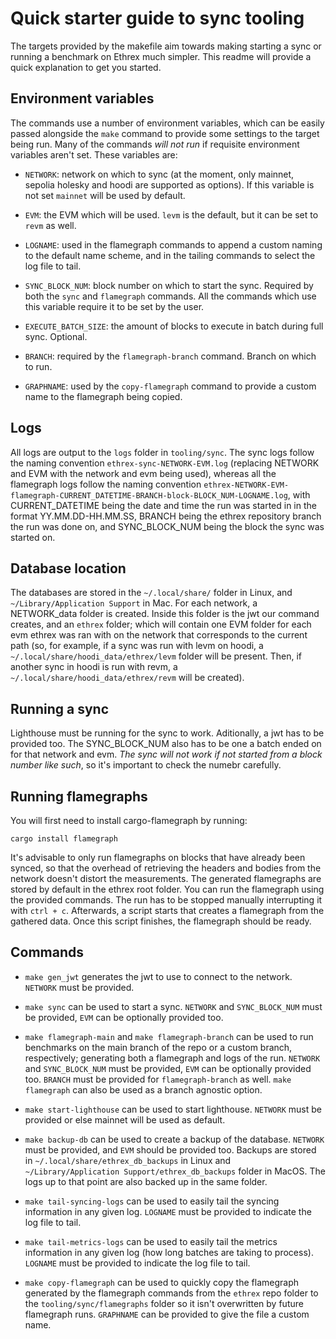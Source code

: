 # Quick starter guide to sync tooling

The targets provided by the makefile aim towards making starting a sync or running a benchmark on Ethrex much simpler. This readme will provide a quick explanation to get you started.

## Environment variables

The commands use a number of environment variables, which can be easily passed alongside the `make` command to provide some settings to the target being run. Many of the commands *will not run* if requisite environment variables aren't set. These variables are:

- `NETWORK`: network on which to sync (at the moment, only mainnet, sepolia holesky and hoodi are supported as options). If this variable is not set `mainnet` will be used by default.

- `EVM`: the EVM which will be used. `levm` is the default, but it can be set to `revm` as well.

- `LOGNAME`: used in the flamegraph commands to append a custom naming to the default name scheme, and in the tailing commands to select the log file to tail.

- `SYNC_BLOCK_NUM`: block number on which to start the sync. Required by both the `sync` and `flamegraph` commands. All the commands which use this variable require it to be set by the user.

- `EXECUTE_BATCH_SIZE`: the amount of blocks to execute in batch during full sync. Optional.

- `BRANCH`: required by the `flamegraph-branch` command. Branch on which to run.

- `GRAPHNAME`: used by the `copy-flamegraph` command to provide a custom name to the flamegraph being copied.

## Logs

All logs are output to the `logs` folder in `tooling/sync`. The sync logs follow the naming convention `ethrex-sync-NETWORK-EVM.log` (replacing NETWORK and EVM with the network and evm being used), whereas all the flamegraph logs follow the naming convention `ethrex-NETWORK-EVM-flamegraph-CURRENT_DATETIME-BRANCH-block-BLOCK_NUM-LOGNAME.log`, with CURRENT_DATETIME being the date and time the run was started in in the format YY.MM.DD-HH.MM.SS, BRANCH being the ethrex repository branch the run was done on, and SYNC_BLOCK_NUM being the block the sync was started on.

## Database location

The databases are stored in the `~/.local/share/` folder in Linux, and `~/Library/Application Support` in Mac. For each network, a NETWORK_data folder is created. Inside this folder is the jwt our command creates, and an `ethrex` folder; which will contain one EVM folder for each evm ethrex was ran with on the network that corresponds to the current path (so, for example, if a sync was run with levm on hoodi, a `~/.local/share/hoodi_data/ethrex/levm` folder will be present. Then, if another sync in hoodi is run with revm, a `~/.local/share/hoodi_data/ethrex/revm` will be created).

## Running a sync

Lighthouse must be running for the sync to work. Aditionally, a jwt has to be provided too. The SYNC_BLOCK_NUM also has to be one a batch ended on for that network and evm. *The sync will not work if not started from a block number like such*, so it's important to check the numebr carefully.

## Running flamegraphs

You will first need to install cargo-flamegraph by running:

```=bash
cargo install flamegraph
```

It's advisable to only run flamegraphs on blocks that have already been synced, so that the overhead of retrieving the headers and bodies from the network doesn't distort the measurements. The generated flamegraphs are stored by default in the ethrex root folder. You can run the flamegraph using the provided commands. The run has to be stopped manually interrupting it with `ctrl + c`. Afterwards, a script starts that creates a flamegraph from the gathered data. Once this script finishes, the flamegraph should be ready.

## Commands

- `make gen_jwt` generates the jwt to use to connect to the network. `NETWORK` must be provided. 

- `make sync` can be used to start a sync. `NETWORK` and `SYNC_BLOCK_NUM` must be provided, `EVM` can be optionally provided too.

- `make flamegraph-main` and `make flamegraph-branch` can be used to run benchmarks on the main branch of the repo or a custom branch, respectively; generating both a flamegraph and logs of the run. `NETWORK` and `SYNC_BLOCK_NUM` must be provided, `EVM` can be optionally provided too. `BRANCH` must be provided for `flamegraph-branch` as well. `make flamegraph` can also be used as a branch agnostic option.

- `make start-lighthouse` can be used to start lighthouse. `NETWORK` must be provided or else mainnet will be used as default.

- `make backup-db` can be used to create a backup of the database. `NETWORK` must be provided, and `EVM` should be provided too. Backups are stored in `~/.local/share/ethrex_db_backups` in Linux and `~/Library/Application Support/ethrex_db_backups` folder in MacOS. The logs up to that point are also backed up in the same folder.

- `make tail-syncing-logs` can be used to easily tail the syncing information in any given log. `LOGNAME` must be provided to indicate the log file to tail.

- `make tail-metrics-logs` can be used to easily tail the metrics information in any given log (how long batches are taking to process). `LOGNAME` must be provided to indicate the log file to tail.

- `make copy-flamegraph` can be used to quickly copy the flamegraph generated by the flamegraph commands from the `ethrex` repo folder to the `tooling/sync/flamegraphs` folder so it isn't overwritten by future flamegraph runs. `GRAPHNAME` can be provided to give the file a custom name.
